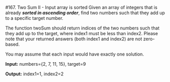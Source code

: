 #167. Two Sum II - Input array is sorted
Given an array of integers that is already **_sorted in ascending
order_**, find two numbers such that they add up to a specific target
number.

The function twoSum should return indices of the two numbers such that
they add up to the target, where index1 must be less than index2. Please
note that your returned answers (both index1 and index2) are not
zero-based.

You may assume that each input would have exactly one solution.

**Input:** numbers={2, 7, 11, 15}, target=9

**Output:** index1=1, index2=2